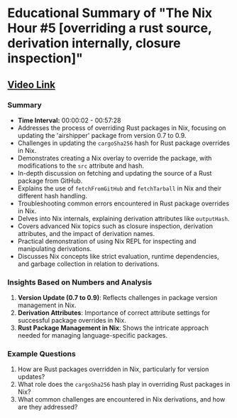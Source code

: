 
# Educational Summary of "The Nix Hour #5 [overriding a rust source, derivation internally, closure inspection]"

## [Video Link](https://youtu.be/gqrdaB9nITk)

### Summary
- **Time Interval:** 00:00:02 - 00:57:28
- Addresses the process of overriding Rust packages in Nix, focusing on updating the 'airshipper' package from version 0.7 to 0.9.
- Challenges in updating the `cargoSha256` hash for Rust package overrides in Nix.
- Demonstrates creating a Nix overlay to override the package, with modifications to the `src` attribute and hash.
- In-depth discussion on fetching and updating the source of a Rust package from GitHub.
- Explains the use of `fetchFromGitHub` and `fetchTarball` in Nix and their different hash handling.
- Troubleshooting common errors encountered in Rust package overrides in Nix.
- Delves into Nix internals, explaining derivation attributes like `outputHash`.
- Covers advanced Nix topics such as closure inspection, derivation attributes, and the impact of derivation names.
- Practical demonstration of using Nix REPL for inspecting and manipulating derivations.
- Discusses Nix concepts like strict evaluation, runtime dependencies, and garbage collection in relation to derivations.

### Insights Based on Numbers and Analysis
1. **Version Update (0.7 to 0.9)**: Reflects challenges in package version management in Nix.
2. **Derivation Attributes**: Importance of correct attribute settings for successful package overrides in Nix.
3. **Rust Package Management in Nix**: Shows the intricate approach needed for managing language-specific packages.

### Example Questions
1. How are Rust packages overridden in Nix, particularly for version updates?
2. What role does the `cargoSha256` hash play in overriding Rust packages in Nix?
3. What common challenges are encountered in Nix derivations, and how are they addressed?

